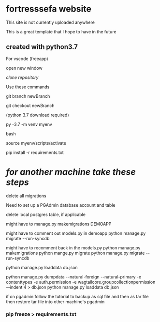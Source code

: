# fortresssefa website

This site is not currently uploaded anywhere

This is a great template that I hope to have in the future

## created with python3.7
For vscode (freeapp)

open new window

_clone repository_

Use these commands

git branch newBranch

git checkout newBranch

(python 3.7 download required)

py -3.7 -m venv myenv

bash

source myenv/scripts/activate

pip install -r requirements.txt



# _______for another machine take these steps_______ #
delete all migrations

Need to set up a PGAdmin database account and table

delete local postgres table, if applicable

 might have to manage.py makemigrations DEMOAPP

might have to comment out models.py in demoapp
python manage.py migrate --run-syncdb

might have to recomment back in the models.py
python manage.py makemigrations
python mange.py migrate
python manage.py migrate --run-syncdb

python manage.py loaddata db.json


python manage.py dumpdata --natural-foreign --natural-primary -e contenttypes -e
      auth.permission -e wagtailcore.groupcollectionpermission --indent 4 > db.json
python manage.py loaddata db.json


if on pgadmin follow the tutorial to backup as sql file and then as tar file
then restore tar file into other machine's pgadmin

### pip freeze > requirements.txt
